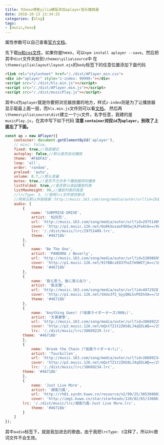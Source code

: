 ```yaml
---
title: 为hexo博客yilia模版添加aplayer音乐播放器
date: 2018-10-13 13:34:25
categories: [blog]
tags:
- [music,hexo]
---
```

属性参数可以自己查看[官方文档](https://aplayer.js.org/#/zh-Hans/)。

<!-- more -->
先下载[js和css文件](https://github.com/MoePlayer/APlayer)，如果你是hexo，可以`npm install aplayer --save`，然后把其中`dist`文件夹放到`\themes\yilia\source`中
在`\themes\yilia\layout\layout.ejs`的`body`标签下的任意位置添加下面代码
```html
<link rel="stylesheet" href="/./dist/APlayer.min.css">
<div id="aplayer" style="z-index: 99999;"></div>
<script src="/./dist/hls.min.js"></script>
<script src="/./dist/APlayer.min.js"></script>
<script src="/./dist/musicPlay.js"></script>
```
其中`id`为`aplayer`就是你要把浏览器放置的地方，样式`z-index`则是为了让播放器显示载最上面一层，而`hls.min.js`文件则可以看[文档](https://aplayer.js.org/#/zh-Hans/)。
然后再`\themes\yilia\source\dist`建立一个`js`文件，名字任意，我建的是`musicPlay.js`，在其中写下如下代码
**注意 `container`对应`id`为`aplayer`，别改了上面忘了下面。**
```js
const ap = new APlayer({
    container: document.getElementById('aplayer'),
    // mini: false,
    fixed: true,//吸底模式
    autoplay: false,//默认是否自动播放
    theme: '#FADFA3',
    loop: 'all',
    order: 'random',
    preload: 'auto',
    volume: 0.7,//默认音量
    mutex: true,//是否不允许多个播放器同时播放
    listFolded: true,//是否默认收起播放列表
    listMaxHeight: 90,//播放列表的高度
    //lrcType: 3, //使用lrc文件提供歌词
	//网易云默认外链链接：http://music.163.com/song/media/outer/url?id=ID数字.mp3
    audio: [
        {
            name: 'SURPRISE-DRIVE',
            artist: '松冈充',
            url: 'http://music.163.com/song/media/outer/url?id=29751409.mp3',
            cover: 'http://p1.music.126.net/Oo0kXusaoF9DGwjAJFeAtA==/6671836558494023.jpg',
            lrc: '/./dist/music/lrc/29751409.lrc',
            theme: '#46718b'
        },
        {
            name: 'Be The One',
            artist: 'PANDORA / Beverly',
            url: 'http://music.163.com/song/media/outer/url?id=530986958.mp3',
            cover: 'http://p1.music.126.net/91YBBcxEO37hoIfm9W5TjA==/109951163116520306.jpg',
            theme: '#46718b'
        },
		{
            name: '我ら思う、故に我ら在り',
            artist: '氣志團',
            url: 'http://music.163.com/song/media/outer/url?id=40729281.mp3',
            cover: 'http://p1.music.126.net/5kUo3f5_GyyQNiSvPOIhXA==/18610333813518047.jpg',
            theme: '#46718b'
        },
		{
            name: 'Anything Goes! (「仮面ライダーオーズ/000」)',
            artist: '大黒摩季',
            url: 'http://music.163.com/song/media/outer/url?id=38689229.mp3',
            cover: 'http://p2.music.126.net/mQxtTZ1t2ZHS8LJ4qEDLWQ==/2543170398297999.jpg',
            lrc: '/./dist/music/lrc/38689229.lrc',
	    theme: '#46718b'
        },
		{
            name: 'Break the Chain (「仮面ライダーキバ」)',
            artist: 'Tourbillon',
            url: 'http://music.163.com/song/media/outer/url?id=38689234.mp3',
            cover: 'http://p2.music.126.net/mQxtTZ1t2ZHS8LJ4qEDLWQ==/2543170398297999.jpg',
            lrc: '/./dist/music/lrc/38689234.lrc',
	    theme: '#46718b'
        },
		{
            name: 'Just Live More',
            artist: '湘南乃風',
            url: 'http://rh01.sycdn.kuwo.cn/resource/n2/99/25/305360002.mp3',
            cover: 'http://img1.kuwo.cn/star/starheads/120/82/85/3360615613.jpg',
	    lrc: '/./dist/music/lrc/湘南乃風-Just Live More.lrc',
            theme: '#46718b'
        }
    ]
});
```
其中`audio`标签下，就是我加进去的歌曲，由于我把`lrcType: 3`注释了，所以lrc歌词文件不会生效。
